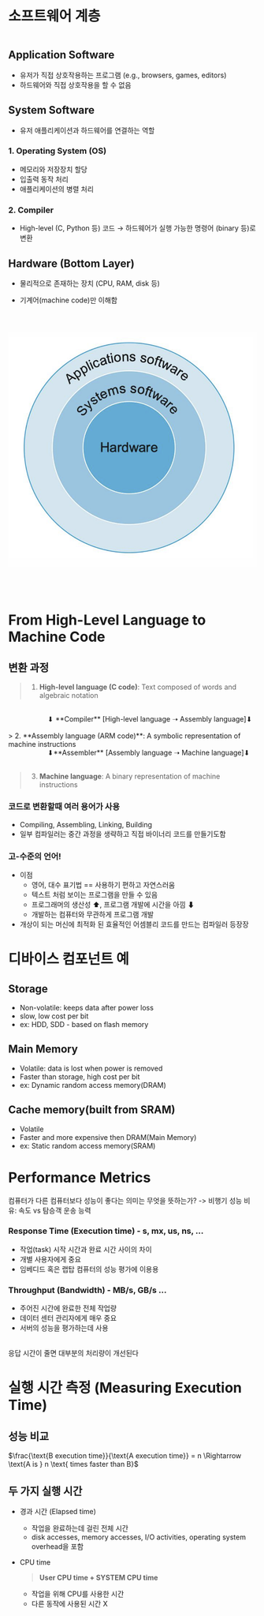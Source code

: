 <!-- p3 -->

# 소프트웨어 계층

<div style="display: flex; flex-wrap: wrap; align-items: flex-start; justify-content: space-between; gap: 40px;">

  <!-- Text on the Left -->
  <div style="flex: 1 1 300px; min-width: 280px;">

## Application Software

- 유저가 직접 상호작용하는 프로그램 (e.g., browsers, games, editors)
- 하드웨어와 직접 상호작용을 할 수 없음

## System Software

- 유저 애플리케이션과 하드웨어를 연결하는 역할

### 1. **Operating System (OS)**

- 메모리와 저장장치 할당
- 입출력 동작 처리
- 애플리케이션의 병렬 처리

### 2. **Compiler**

- High-level (C, Python 등) 코드 → 하드웨어가 실행 가능한 명령어 (binary 등)로 변환

## Hardware (Bottom Layer)

- 물리적으로 존재하는 장치 (CPU, RAM, disk 등)
- 기계어(machine code)만 이해함

  </div>

  <!-- Image on the Right -->
  <div style="flex: 1 1 300px; min-width: 280px; text-align: center;">
    <img src="01-2-1.png" alt="소프트웨어 계층 이미지" style="max-width: 100%; height: auto;">
  </div>

</div>

<br><br>

<!-- p4 -->

# From High-Level Language to Machine Code

## 변환 과정

> 1. **High-level language (C code)**: Text composed of words and algebraic notation<br>

<br>
<div style="margin-left: 80px;">
⬇   **Compiler** [High-level language ➝ Assembly language]⬇
</div>
<br>
> 2. **Assembly language (ARM code)**: A symbolic representation of machine instructions

<br>
<div style="margin-left: 80px;">⬇**Assembler** [Assembly language ➝ Machine language]⬇</div>
<br>

> 3. **Machine language**: A binary representation of machine instructions

### 코드로 변환할때 여러 용어가 사용

- Compiling, Assembling, Linking, Building
- 일부 컴파일러는 중간 과정을 생략하고 직접 바이너리 코드를 만들기도함

### 고-수준의 언어!

- 이점
  - 영어, 대수 표기법 == 사용하기 편하고 자연스러움
  - 텍스트 처럼 보이는 프로그램을 만들 수 있음
  - 프로그래머의 생산성 ⬆, 프로그램 개발에 시간을 아낌 ⬇
  - 개발하는 컴퓨터와 무관하게 프로그램 개발
- 개상이 되는 머신에 최적화 된 효율적인 어셈블리 코드를 만드는 컴파일러 등장장

<!-- p8 -->

# 디바이스 컴포넌트 예

## Storage

- Non-volatile: keeps data after power loss
- slow, low cost per bit
- ex: HDD, SDD - based on flash memory

## Main Memory

- Volatile: data is lost when power is removed
- Faster than storage, high cost per bit
- ex: Dynamic random access memory(DRAM)

## Cache memory(built from SRAM)

- Volatile
- Faster and more expensive then DRAM(Main Memory)
- ex: Static random access memory(SRAM)

<!-- p9 -->

# Performance Metrics

컴퓨터가 다른 컴퓨터보다 성능이 좋다는 의미는 무엇을 뜻하는가?
-> 비행기 성능 비유: 속도 vs 탐승객 운송 능력

### Response Time (Execution time) - s, mx, us, ns, ...

- 작업(task) 시작 시간과 완료 시간 사이의 차이
- 개별 사용자에게 중요
- 임베디드 혹은 랩탑 컴퓨터의 성능 평가에 이용용

### Throughput (Bandwidth) - MB/s, GB/s ...

- 주어진 시간에 완료한 전체 작업량
- 데이터 센터 관리자에게 매우 중요
- 서버의 성능을 평가하는데 사용

<br>
응답 시간이 줄면 대부분의 처리량이 개선된다

<!-- p11 -->

# 실행 시간 측정 (Measuring Execution Time)

## 성능 비교

$\frac{\text{B execution time}}{\text{A execution time}} = n \Rightarrow \text{A is } n \text{ times faster than B}$

## 두 가지 실행 시간

- 경과 시간 (Elapsed time)
  - 작업을 완료하는데 걸린 전체 시간
  - disk accesses, memory accesses, I/O activities, operating system overhead을 포함
- CPU time<br>

  > **User CPU time + SYSTEM CPU time**

  - 작업을 위해 CPU를 사용한 시간
  - 다른 동작에 사용된 시간 X
